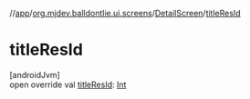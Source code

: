 //[app](../../../index.md)/[org.mjdev.balldontlie.ui.screens](../index.md)/[DetailScreen](index.md)/[titleResId](title-res-id.md)

# titleResId

[androidJvm]\
open override val [titleResId](title-res-id.md): [Int](https://kotlinlang.org/api/latest/jvm/stdlib/kotlin/-int/index.html)
